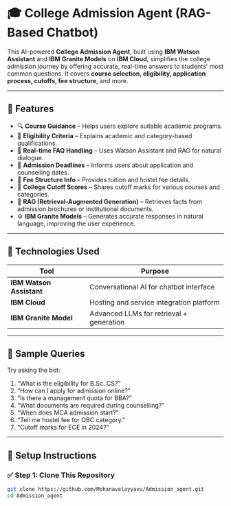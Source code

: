 # 🎓 College Admission Agent (RAG-Based Chatbot)

This AI-powered **College Admission Agent**, built using **IBM Watson Assistant** and **IBM Granite Models** on **IBM Cloud**, simplifies the college admission journey by offering accurate, real-time answers to students' most common questions. It covers **course selection, eligibility, application process, cutoffs, fee structure**, and more.

---

## 📌 Features

- 🔍 **Course Guidance** – Helps users explore suitable academic programs.
- 🧾 **Eligibility Criteria** – Explains academic and category-based qualifications.
- 💬 **Real-time FAQ Handling** – Uses Watson Assistant and RAG for natural dialogue.
- 📅 **Admission Deadlines** – Informs users about application and counselling dates.
- 💸 **Fee Structure Info** – Provides tuition and hostel fee details.
- 🏫 **College Cutoff Scores** – Shares cutoff marks for various courses and categories.
- 🧠 **RAG (Retrieval-Augmented Generation)** – Retrieves facts from admission brochures or institutional documents.
- ⚙️ **IBM Granite Models** – Generates accurate responses in natural language, improving the user experience.

---

## 🚀 Technologies Used

| Tool                  | Purpose                                        |
|----------------------|------------------------------------------------|
| **IBM Watson Assistant** | Conversational AI for chatbot interface     |
| **IBM Cloud**             | Hosting and service integration platform    |
| **IBM Granite Model**     | Advanced LLMs for retrieval + generation    |

---

## 🧪 Sample Queries

Try asking the bot:

1. “What is the eligibility for B.Sc. CS?”
2. “How can I apply for admission online?”
3. “Is there a management quota for BBA?”
4. “What documents are required during counselling?”
5. “When does MCA admission start?”
6. “Tell me hostel fee for OBC category.”
7. “Cutoff marks for ECE in 2024?”

---

## 🔧 Setup Instructions

### ✅ Step 1: Clone This Repository

```bash
git clone https://github.com/Mohanavelayyavu/Admission_agent.git
cd Admission_agent

